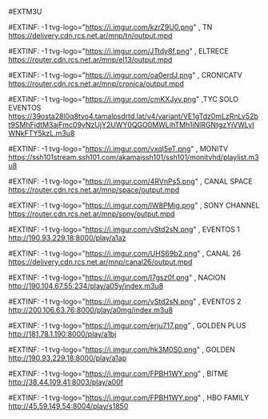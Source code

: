 #EXTM3U

#EXTINF: -1 tvg-logo="https://i.imgur.com/kzrZ9U0.png" , TN 
https://delivery.cdn.rcs.net.ar/mnp/tn/output.mpd

#EXTINF: -1 tvg-logo="https://i.imgur.com/JTtdy8f.png" , ELTRECE
https://router.cdn.rcs.net.ar/mnp/el13/output.mpd

#EXTINF: -1 tvg-logo="https://i.imgur.com/oa0erdJ.png" , CRONICATV
https://router.cdn.rcs.net.ar/mnp/cronica/output.mpd

#EXTINF: -1 tvg-logo="https://i.imgur.com/cmKXJyv.png" ,TYC SOLO EVENTOS
https://39osta28l0q8tvo4.tamalpsdrtd.lat/v4/variant/VE1gTdz0mLzRnLv52bt9SMhFjdtM3ajFmc09yNzUjY2UWY0QGO0MWLihTMh1iNlRGNtgzYjVWLyIWNkFTY5kzL.m3u8

#EXTINF: -1 tvg-logo="https://i.imgur.com/vxqI5eT.png" , MONITV
https://ssh101stream.ssh101.com/akamaissh101/ssh101/monitvhd/playlist.m3u8

#EXTINF: -1 tvg-logo="https://i.imgur.com/4RVnPs5.png" , CANAL SPACE
https://router.cdn.rcs.net.ar/mnp/space/output.mpd

#EXTINF: -1 tvg-logo="https://i.imgur.com/lW8PMig.png" , SONY CHANNEL
https://router.cdn.rcs.net.ar/mnp/sony/output.mpd

#EXTINF: -1 tvg-logo="https://i.imgur.com/vStd2sN.png" , EVENTOS 1
http://190.93.229.18:8000/play/a1az

#EXTINF: -1 tvg-logo="https://i.imgur.com/UHS69b2.png" , CANAL 26
https://delivery.cdn.rcs.net.ar/mnp/canal26/output.mpd

#EXTINF: -1 tvg-logo="https://i.imgur.com/I7gsz0f.png" , NACION
http://190.104.67.55:234/play/a05y/index.m3u8

#EXTINF: -1 tvg-logo="https://i.imgur.com/vStd2sN.png" , EVENTOS 2
http://200.106.63.76:8000/play/a0mg/index.m3u8

#EXTINF: -1 tvg-logo="https://i.imgur.com/erju717.png" , GOLDEN PLUS
http://181.78.1.190:8000/play/a1bj

#EXTINF: -1 tvg-logo="https://i.imgur.com/hk3M0S0.png" , GOLDEN
http://190.93.229.18:8000/play/a1ap

#EXTINF: -1 tvg-logo="https://i.imgur.com/FPBH1WY.png" , BITME
http://38.44.109.41:8003/play/a00f

#EXTINF: -1 tvg-logo="https://i.imgur.com/FPBH1WY.png" , HBO FAMILY
http://45.59.149.54:8004/play/s1850
